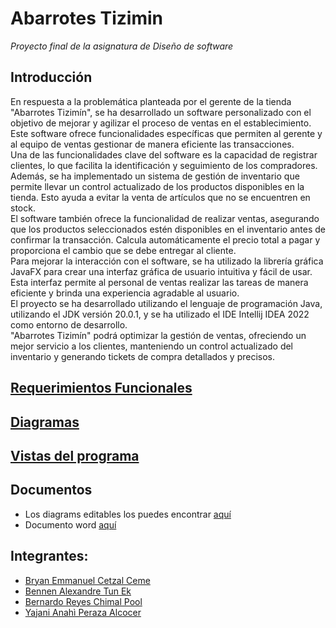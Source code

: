 # Abarrotes Tizimin
_Proyecto final de la asignatura de Diseño de software_   
## Introducción
En respuesta a la problemática planteada por el gerente de la tienda "Abarrotes Tizimín", se ha desarrollado un software personalizado con el objetivo de mejorar y agilizar el proceso de ventas en el establecimiento. Este software ofrece funcionalidades específicas que permiten al gerente y al equipo de ventas gestionar de manera eficiente las transacciones.  
Una de las funcionalidades clave del software es la capacidad de registrar clientes, lo que facilita la identificación y seguimiento de los compradores. Además, se ha implementado un sistema de gestión de inventario que permite llevar un control actualizado de los productos disponibles en la tienda. Esto ayuda a evitar la venta de artículos que no se encuentren en stock.  
El software también ofrece la funcionalidad de realizar ventas, asegurando que los productos seleccionados estén disponibles en el inventario antes de confirmar la transacción. Calcula automáticamente el precio total a pagar y proporciona el cambio que se debe entregar al cliente.  
Para mejorar la interacción con el software, se ha utilizado la librería gráfica JavaFX para crear una interfaz gráfica de usuario intuitiva y fácil de usar. Esta interfaz permite al personal de ventas realizar las tareas de manera eficiente y brinda una experiencia agradable al usuario.  
El proyecto se ha desarrollado utilizando el lenguaje de programación Java, utilizando el JDK versión 20.0.1, y se ha utilizado el IDE Intellij IDEA 2022 como entorno de desarrollo.  
"Abarrotes Tizimín" podrá optimizar la gestión de ventas, ofreciendo un mejor servicio a los clientes, manteniendo un control actualizado del inventario y generando tickets de compra detallados y precisos.
 
  
## [Requerimientos Funcionales](Requerimientos.md)  
## [Diagramas](Artefactos/Imagenes/Diagramas.md)  
## [Vistas del programa](Artefactos/Imagenes/Vistas.md)   
## Documentos
- Los diagrams editables los puedes encontrar [aquí](Artefactos/Diagramas)
- Documento word [aquí](https://alumnosuady-my.sharepoint.com/:w:/g/personal/a21216883_alumnos_uady_mx/EbGDE93LbfdFlzdCGc0rbAEBpiRx4MLMrtaJB4D3t4ZBaA?e=OusT53)

## Integrantes:  
- [Bryan Emmanuel Cetzal Ceme](https://github.com/BryanCetzal)
- [Bennen Alexandre Tun Ek](https://github.com/Benn7n)
- [Bernardo Reyes Chimal Pool](https://github.com/A7xBrOwNiE)
- [Yajani Anahì Peraza Alcocer](https://github.com/YajaniPeraza)
